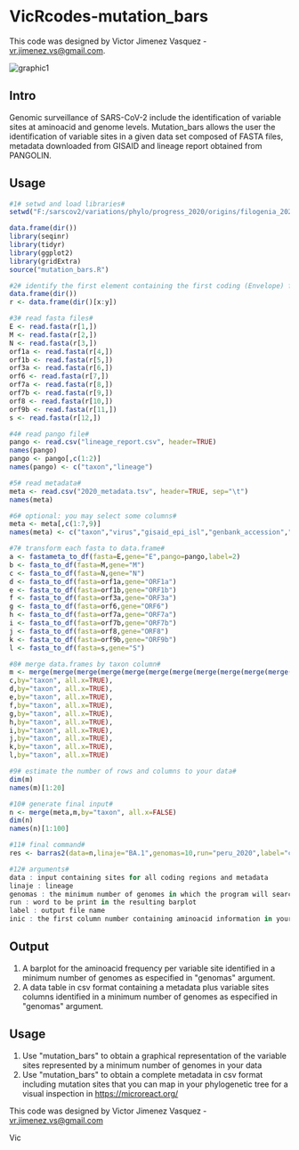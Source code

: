 # VicRcodes-mutation_bars


This code was designed by Victor Jimenez Vasquez - vr.jimenez.vs@gmail.com.

![graphic1](https://user-images.githubusercontent.com/89874227/156581714-857a724b-d9fd-4abf-a4df-84b5e8c1cfda.jpg)

## Intro

Genomic surveillance of SARS-CoV-2 include the identification of variable sites at aminoacid and genome levels. Mutation_bars allows the user the identification of variable sites in a given data set composed of FASTA files, metadata downloaded from GISAID and lineage report obtained from PANGOLIN. 

## Usage 
```r
#1# setwd and load libraries#
setwd("F:/sarscov2/variations/phylo/progress_2020/origins/filogenia_2020")

data.frame(dir())
library(seqinr)
library(tidyr)
library(ggplot2)
library(gridExtra)
source("mutation_bars.R")

#2# identify the first element containing the first coding (Envelope) fasta file (x) and the last element containing the last coding (Spike) fasta file (y)#
data.frame(dir())
r <- data.frame(dir()[x:y])

#3# read fasta files#
E <- read.fasta(r[1,])
M <- read.fasta(r[2,])
N <- read.fasta(r[3,])
orf1a <- read.fasta(r[4,])
orf1b <- read.fasta(r[5,])
orf3a <- read.fasta(r[6,])
orf6 <- read.fasta(r[7,])
orf7a <- read.fasta(r[8,])
orf7b <- read.fasta(r[9,])
orf8 <- read.fasta(r[10,])
orf9b <- read.fasta(r[11,])
s <- read.fasta(r[12,])

#4# read pango file#
pango <- read.csv("lineage_report.csv", header=TRUE)
names(pango)
pango <- pango[,c(1:2)]
names(pango) <- c("taxon","lineage")

#5# read metadata#
meta <- read.csv("2020_metadata.tsv", header=TRUE, sep="\t")
names(meta)

#6# optional: you may select some columns#
meta <- meta[,c(1:7,9)]
names(meta) <- c("taxon","virus","gisaid_epi_isl","genbank_accession","date","region","country","location")

#7# transform each fasta to data.frame#
a <- fastameta_to_df(fasta=E,gene="E",pango=pango,label=2)
b <- fasta_to_df(fasta=M,gene="M")
c <- fasta_to_df(fasta=N,gene="N")
d <- fasta_to_df(fasta=orf1a,gene="ORF1a")
e <- fasta_to_df(fasta=orf1b,gene="ORF1b")
f <- fasta_to_df(fasta=orf3a,gene="ORF3a")
g <- fasta_to_df(fasta=orf6,gene="ORF6")
h <- fasta_to_df(fasta=orf7a,gene="ORF7a")
i <- fasta_to_df(fasta=orf7b,gene="ORF7b")
j <- fasta_to_df(fasta=orf8,gene="ORF8")
k <- fasta_to_df(fasta=orf9b,gene="ORF9b")
l <- fasta_to_df(fasta=s,gene="S")

#8# merge data.frames by taxon column#
m <- merge(merge(merge(merge(merge(merge(merge(merge(merge(merge(merge(a,b,by="taxon", all.x=TRUE),
c,by="taxon", all.x=TRUE),
d,by="taxon", all.x=TRUE),
e,by="taxon", all.x=TRUE),
f,by="taxon", all.x=TRUE),
g,by="taxon", all.x=TRUE),
h,by="taxon", all.x=TRUE),
i,by="taxon", all.x=TRUE),
j,by="taxon", all.x=TRUE),
k,by="taxon", all.x=TRUE),
l,by="taxon", all.x=TRUE)

#9# estimate the number of rows and columns to your data#
dim(m)
names(m)[1:20]

#10# generate final input#
n <- merge(meta,m,by="taxon", all.x=FALSE)
dim(n)
names(n)[1:100]

#11# final command#
res <- barras2(data=n,linaje="BA.1",genomas=10,run="peru_2020",label="coding",inic=10)

#12# arguments#
data : input containing sites for all coding regions and metadata
linaje : lineage
genomas : the minimum number of genomes in which the program will search for variable sites in your input
run : word to be print in the resulting barplot
label : output file name 
inic : the first column number containing aminoacid information in your input

```

## Output
1. A barplot for the aminoacid frequency per variable site identified in a minimum number of genomes as especified in "genomas" argument. 
2. A data table in csv format containing a metadata plus variable sites columns identified in a minimum number of genomes as especified in "genomas" argument. 
 
## Usage
1. Use "mutation_bars" to obtain a graphical representation of the variable sites represented by a minimum number of genomes in your data
2. Use "mutation_bars" to obtain a complete metadata in csv format including mutation sites that you can map in your phylogenetic tree for a visual inspection in https://microreact.org/ 

This code was designed by Victor Jimenez Vasquez - vr.jimenez.vs@gmail.com 

Vic
